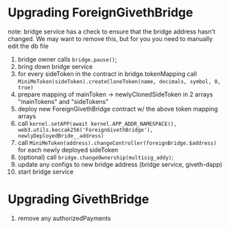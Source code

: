 # Upgrading ForeignGivethBridge

note: bridge service has a check to ensure that the bridge address hasn't changed. We may want to remove this, but for you you need to manually edit the db file

1. bridge owner calls `bridge.pause()`;
2. bring down bridge service
3. for every sideToken in the contract in bridge.tokenMapping call `MiniMeToken(sideToken).createCloneToken(name, decimals, symbol, 0, true)`
4. prepare mapping of mainToken -> newlyClonedSideToken in 2 arrays "mainTokens" and "sideTokens"
5. deploy new ForeignGivethBridge contract w/ the above token mapping arrays
6. call `kernel.setAPP(await kernel.APP_ADDR_NAMESPACE(), web3.utils.keccak256('ForeignGivethBridge'), newlyDeployedBride__address)`
7. call `MiniMeToken(address).changeController(foreignBridge.$address)` for each newly deployed sideToken
8. (optional) call `bridge.changeOwnership(multisig_addy)`;
9. update any configs to new bridge address (bridge service, giveth-dapp)
10. start bridge service


# Upgrading GivethBridge

1. remove any authorizedPayments